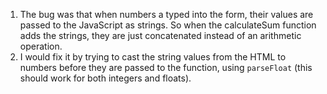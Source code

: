 1. The bug was that when numbers a typed into the form, their values are passed to the JavaScript as strings. So when the calculateSum function adds the strings, they are just concatenated instead of an arithmetic operation.
2. I would fix it by trying to cast the string values from the HTML to numbers before they are passed to the function, using `parseFloat` (this should work for both integers and floats).